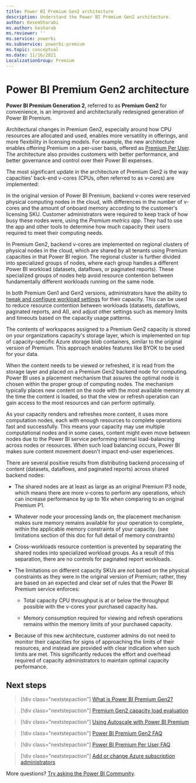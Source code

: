 ```yaml
---
title: Power BI Premium Gen2 architecture
description: Understand the Power BI Premium Gen2 architecture.
author: KesemSharabi
ms.author: kesharab
ms.reviewer: ''
ms.service: powerbi
ms.subservice: powerbi-premium
ms.topic: conceptual
ms.date: 11/16/2021
LocalizationGroup: Premium
---
```

# Power BI Premium Gen2 architecture

**Power BI Premium Generation 2**, referred to as **Premium Gen2** for convenience, is an improved and architecturally redesigned generation of Power BI Premium.

Architectural changes in Premium Gen2, especially around how CPU resources are allocated and used, enables more versatility in offerings, and more flexibility in licensing models. For example, the new architecture enables offering Premium on a per-user basis, offered as [Premium Per User](service-premium-per-user-faq.yml). The architecture also provides customers with better performance, and better governance and control over their Power BI expenses.

The most significant update in the architecture of Premium Gen2 is the way capacities' back-end v-cores (CPUs, often referred to as v-cores) are implemented:

In the original version of Power BI Premium, backend v-cores were reserved physical computing nodes in the cloud, with differences in the number of v-cores and the amount of onboard memory according to the customer's licensing SKU. Customer administrators were required to keep track of how busy these nodes were, using the *Premium metrics app*. They had to use the app and other tools to determine how much capacity their users required to meet their computing needs.

In Premium Gen2, backend v-cores are implemented on regional clusters of physical nodes in the cloud, which are shared by all tenants using Premium capacities in that Power BI region. The regional cluster is further divided into specialized groups of nodes, where each group handles a different Power BI workload (datasets, dataflows, or paginated reports). These specialized groups of nodes help avoid resource contention between fundamentally different workloads running on the same node.

In both Premium Gen1 and Gen2 versions, administrators have the ability to [tweak and configure workload settings](service-admin-premium-workloads.md) for their capacity. This can be used to reduce resource contention between workloads (datasets, dataflows, paginated reports, and AI), and adjust other settings such as memory limits and timeouts based on the capacity usage patterns.

The contents of workspaces assigned to a Premium Gen2 capacity is stored on your organizations capacity's storage layer, which is implemented on top of capacity-specific Azure storage blob containers, similar to the original version of Premium. This approach enables features like BYOK to be used for your data.

When the content needs to be viewed or refreshed, it is read from the storage layer and placed on a Premium Gen2 backend node for computing. Power BI uses a placement mechanism that assures the optimal node is chosen within the proper group of computing nodes. The mechanism typically places new content on the node with the most available memory at the time the content is loaded, so that the view or refresh operation can gain access to the most resources and can perform optimally.

As your capacity renders and refreshes more content, it uses more computation nodes, each with enough resources to complete operations fast and successfully. This means your capacity may use multiple computational nodes and in some cases, content might even move between nodes due to the Power BI service performing internal load-balancing across nodes or resources. When such load balancing occurs, Power BI makes sure content movement doesn't impact end-user experiences.

There are several positive results from distributing backend processing of content (datasets, dataflows, and paginated reports) across shared backend nodes:

* The shared nodes are at least as large as an original Premium P3 node, which means there are more v-cores to perform any operations, which can increase performance by up to 16x when comparing to an original Premium P1.

* Whatever node your processing lands on, the placement mechanism makes sure memory remains available for your operation to complete, within the applicable memory constraints of your capacity. (see limitations section of this doc for full detail of memory constraints)

* Cross-workloads resource contention is prevented by separating the shared nodes into specialized workload groups. As a result of this separation, there are no controls for paginated report workloads.

* The limitations on different capacity SKUs are not based on the physical constraints as they were in the original version of Premium; rather, they are based on an expected and clear set of rules that the Power BI Premium service enforces:

    * Total capacity CPU throughput is at or below the throughput possible with the v-cores your purchased capacity has.

    * Memory consumption required for viewing and refresh operations remains within the memory limits of your purchased capacity.

* Because of this new architecture, customer admins do not need to monitor their capacities for signs of approaching the limits of their resources, and instead are provided with clear indication when such limits are met. This significantly reduces the effort and overhead required of capacity administrators to maintain optimal capacity performance.

## Next steps

>[!div class="nextstepaction"]
>[What is Power BI Premium Gen2?](service-premium-gen2-what-is.md)

>[!div class="nextstepaction"]
>[Premium Gen2 capacity load evaluation](service-premium-concepts.md)

>[!div class="nextstepaction"]
>[Using Autoscale with Power BI Premium](service-premium-auto-scale.md)

>[!div class="nextstepaction"]
>[Power BI Premium Gen2 FAQ](service-premium-gen2-faq.yml)

>[!div class="nextstepaction"]
>[Power BI Premium Per User FAQ](service-premium-per-user-faq.yml)

>[!div class="nextstepaction"]
>[Add or change Azure subscription administrators](/azure/cost-management-billing/manage/add-change-subscription-administrator)

More questions? [Try asking the Power BI Community](https://community.powerbi.com/).
